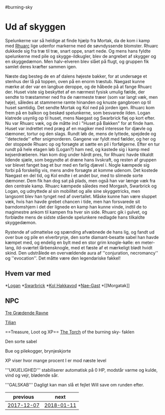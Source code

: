 #burning-sky

# Ud af skyggen
Spelunkerne var så heldige at finde hjælp fra Mortak, da de kom i kamp med [Rhuarc](./Rhuarc.md) lige udenfor markerne med de søvndyssende blomster. Rhuarc dukkede sig fra træ til træ, snart oppe, snart nede. Og mens hans fyldte spelunkerne med pile og skygge-ildkugler, blev de angrebet af skygger og en skyggedæmon. Men halv-elveren blev slået på flugt, og gruppen fik samlet deres kræfter sammen igen.

Næste dag besteg de en af dalens højeste bakker, for at undersøge et stenhus der lå på toppen, oven på en enorm træstub. Naegast kunne mærke at der var en langbue deroppe, og de håbede på at fange Rhuarc der. Huset viste sig beskyttet af en nærmest fysisk umulig fælde, der sendte to træstammer ned fra de nærmeste træer (som var langt væk, men høje), således at stammerne ramte hinanden og knuste gangbroen op til huset samtidig. Det sendte Mortak og Kol ned på jorden igen. Rhuarc kom frem på en balkon og beskød spelunkerne, som besvarede ilden. Logan klatrede usynlig op til huset, mens Naegast og Swarbrick fløj op kort efter. Nu var Rhuarc væk, og de måtte ind i "Huset på Bakken" for at finde ham. Huset var indrettet med præg af en magiker med interesse for djævle og dæmoner, tortur og den slags. Rundt løb de, mens de lyttede, spejdede og ''detectede'' efter snigmorderen. Gangene var fyldt med fælder, og her og der stoppede Rhuarc op og forsøgte at sætte en pil i forfølgerne. Efter en tur rundt på hele etagen løb (Logan?) ham ned, og kastede sig i kamp med kejserdræberen. Han kom dog under hårdt pres, for Rhuarc havde tilkaldt lidende sjæle, som begyndte at dræne hans livskraft, og resten af gruppen var blevet fanget bag et bur med en farlig djævel i. Nogle kæmpede sig forbi på forskellig vis, mens andre forsøgte at komme udenom. Det kostede Naegast en del tid, og Kol endte i et andet bur, med to slimede sorte dæmoner. Dem fik han dog sat på plads, men også han var længe væk fra den centrale kamp. Rhuarc kæmpede således med Morgash, Swarbrick og Logan, og udnyttede al sin mobilitet og alle sine skyggetricks, men langsomt blev han tynget ned af overtallet. Måske kunne han være sluppet væk, hvis han havde grebet chancen i tide, men han forsvarede sit barndomshjem i det der lignede en kamp han kunne vinde, indtil de to magimestre ankom til kampen fra hver sin side. Rhuarc gik i gulvet, og forblødte mens de sidste stående spelunkere nedlagde hans tilkaldte skyggedæmon.

Rystende af udmattelse og spænding afvæbnede de hans lig, og fandt ud over bue og pile en elverbrynje, den sorte diamant-besatte sabel han havde kæmpet med, og endelig en bylt med en stor grim knogle-kølle: en meter-lang, ild-sværtet lårbensknogle, med et fæste af et mærkeligt blødt hvidt skind. Den udstrålede en overvældende aura af ''conjuration, necromancy'' og ''evocation''. Det måtte være den legendariske fakkel!

  
 


## Hvem var med
*[Logan](./Logan.md)
*[Swarbrick](./Swarbrick%20Everwood.md)
*[Kol Hakkavod](./Kol%20Hakkavod.md)
*[Nae-Gast](./Nae-Gast%20Oldknist.md)
*[[Morgatak]]



## NPC
[Tre Grædende Ravne](./Tre%20Grædende%20Ravne.md)

[Tiljan](./Tiljan.md)

==Treasure, Loot og XP==
[The Torch](./The%20Torch.md) of the burning sky- faklen

Den sorte sabel

Bue og pilekogger, brynjeskjorte



XP viser hvor mange procent I er mod næste level

'''UKUELIGHED''' stabiliserer automatisk på 0 HP, modstår varme og kulde, vind og vejr, blødende sår.

'''GALSKAB''' Dagligt kan man slå et fejlet Will save om runden efter.

| previous | next |
| --- | --- |
| [2017-12-07](./2017-12-07.md) | [2018-01-11](./2018-01-11.md) |
